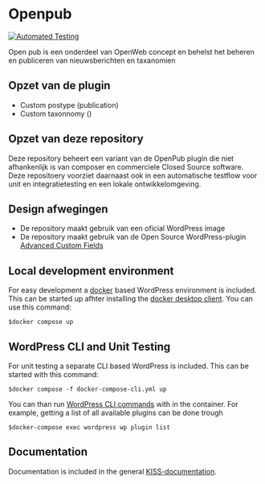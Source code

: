 # Openpub

[![Automated Testing](https://github.com/Klantinteractie-Servicesysteem/Openpub/actions/workflows/tests.yml/badge.svg)](https://github.com/Klantinteractie-Servicesysteem/Openpub/actions/workflows/tests.yml)

Open pub is een onderdeel van OpenWeb concept en behelst het beheren en publiceren van nieuwsberichten en taxanomien

## Opzet van de plugin

-   Custom postype (publication)
-   Custom taxonnomy ()

## Opzet van deze repository

Deze repository beheert een variant van de OpenPub plugin die niet afhankenlijk is van composer en commerciele Closed Source software. Deze repositoery voorziet daarnaast ook in een automatische testflow voor unit en integratietesting en een lokale ontwikkelomgeving.

## Design afwegingen

-   De repository maakt gebruik van een oficial WordPress image
-   De repository maakt gebruik van de Open Source WordPress-plugin [Advanced Custom Fields](https://github.com/AdvancedCustomFields)

## Local development environment

For easy development a [docker](https://www.docker.com/) based WordPress environment is included. This can be started up  afhter installing the [docker desktop client](https://docs.docker.com/desktop/). You can use this command:

```CLI
$docker compose up
```

## WordPress CLI and Unit Testing

For unit testing a separate CLI based WordPress is included.  This can be started with this command:

```CLI
$docker compose -f docker-compose-cli.yml up
```

You can than run [WordPress CLI commands](https://developer.wordpress.org/cli/commands/) with in the container. For example, getting a list of all available plugins can be done trough

```CLI
$docker-compose exec wordpress wp plugin list
```

## Documentation
Documentation is included in the general [KISS-documentation](https://kiss-klantinteractie-servicesysteem.readthedocs.io/).
